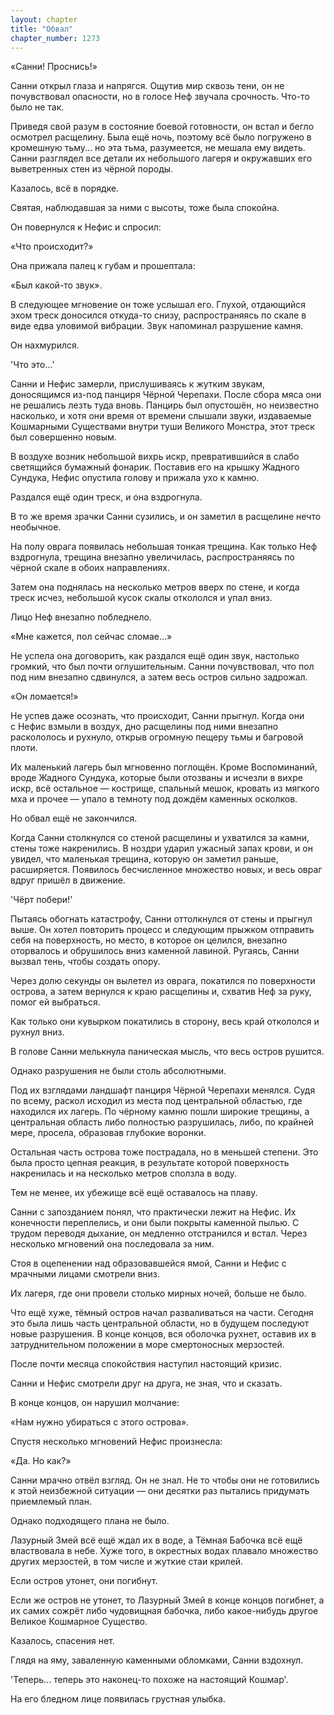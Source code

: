 ```yaml
---
layout: chapter
title: "Обвал"
chapter_number: 1273
---
```


«Санни! Проснись!»

Санни открыл глаза и напрягся. Ощутив мир сквозь тени, он не почувствовал опасности, но в голосе Неф звучала срочность. Что-то было не так.

Приведя свой разум в состояние боевой готовности, он встал и бегло осмотрел расщелину. Была ещё ночь, поэтому всё было погружено в кромешную тьму... но эта тьма, разумеется, не мешала ему видеть. Санни разглядел все детали их небольшого лагеря и окружавших его выветренных стен из чёрной породы.

Казалось, всё в порядке.

Святая, наблюдавшая за ними с высоты, тоже была спокойна.

Он повернулся к Нефис и спросил:

«Что происходит?»

Она прижала палец к губам и прошептала:

«Был какой-то звук».

В следующее мгновение он тоже услышал его. Глухой, отдающийся эхом треск доносился откуда-то снизу, распространяясь по скале в виде едва уловимой вибрации. Звук напоминал разрушение камня.

Он нахмурился.

'Что это...'

Санни и Нефис замерли, прислушиваясь к жутким звукам, доносящимся из-под панциря Чёрной Черепахи. После сбора мяса они не решались лезть туда вновь. Панцирь был опустошён, но неизвестно насколько, и хотя они время от времени слышали звуки, издаваемые Кошмарными Существами внутри туши Великого Монстра, этот треск был совершенно новым.

В воздухе возник небольшой вихрь искр, превратившийся в слабо светящийся бумажный фонарик. Поставив его на крышку Жадного Сундука, Нефис опустила голову и прижала ухо к камню.

Раздался ещё один треск, и она вздрогнула.

В то же время зрачки Санни сузились, и он заметил в расщелине нечто необычное.

На полу оврага появилась небольшая тонкая трещина. Как только Неф вздрогнула, трещина внезапно увеличилась, распространяясь по чёрной скале в обоих направлениях.

Затем она поднялась на несколько метров вверх по стене, и когда треск исчез, небольшой кусок скалы откололся и упал вниз.

Лицо Неф внезапно побледнело.

«Мне кажется, пол сейчас сломае...»

Не успела она договорить, как раздался ещё один звук, настолько громкий, что был почти оглушительным. Санни почувствовал, что пол под ним внезапно сдвинулся, а затем весь остров сильно задрожал.

«Он ломается!»

Не успев даже осознать, что происходит, Санни прыгнул. Когда они с Нефис взмыли в воздух, дно расщелины под ними внезапно раскололось и рухнуло, открыв огромную пещеру тьмы и багровой плоти.

Их маленький лагерь был мгновенно поглощён. Кроме Воспоминаний, вроде Жадного Сундука, которые были отозваны и исчезли в вихре искр, всё остальное — кострище, спальный мешок, кровать из мягкого мха и прочее — упало в темноту под дождём каменных осколков.

Но обвал ещё не закончился.

Когда Санни столкнулся со стеной расщелины и ухватился за камни, стены тоже накренились. В ноздри ударил ужасный запах крови, и он увидел, что маленькая трещина, которую он заметил раньше, расширяется. Появилось бесчисленное множество новых, и весь овраг вдруг пришёл в движение.

'Чёрт побери!'

Пытаясь обогнать катастрофу, Санни оттолкнулся от стены и прыгнул выше. Он хотел повторить процесс и следующим прыжком отправить себя на поверхность, но место, в которое он целился, внезапно оторвалось и обрушилось вниз каменной лавиной. Ругаясь, Санни вызвал тень, чтобы создать опору.

Через долю секунды он вылетел из оврага, покатился по поверхности острова, а затем вернулся к краю расщелины и, схватив Неф за руку, помог ей выбраться.

Как только они кувырком покатились в сторону, весь край откололся и рухнул вниз.

В голове Санни мелькнула паническая мысль, что весь остров рушится.

Однако разрушения не были столь абсолютными.

Под их взглядами ландшафт панциря Чёрной Черепахи менялся. Судя по всему, раскол исходил из места под центральной областью, где находился их лагерь. По чёрному камню пошли широкие трещины, а центральная область либо полностью разрушилась, либо, по крайней мере, просела, образовав глубокие воронки.

Остальная часть острова тоже пострадала, но в меньшей степени. Это была просто цепная реакция, в результате которой поверхность накренилась и на несколько метров сползла в воду.

Тем не менее, их убежище всё ещё оставалось на плаву.

Санни с запозданием понял, что практически лежит на Нефис. Их конечности переплелись, и они были покрыты каменной пылью. С трудом переводя дыхание, он медленно отстранился и встал. Через несколько мгновений она последовала за ним.

Стоя в оцепенении над образовавшейся ямой, Санни и Нефис с мрачными лицами смотрели вниз.

Их лагеря, где они провели столько мирных ночей, больше не было.

Что ещё хуже, тёмный остров начал разваливаться на части. Сегодня это была лишь часть центральной области, но в будущем последуют новые разрушения. В конце концов, вся оболочка рухнет, оставив их в затруднительном положении в море смертоносных мерзостей.

После почти месяца спокойствия наступил настоящий кризис.

Санни и Нефис смотрели друг на друга, не зная, что и сказать.

В конце концов, он нарушил молчание:

«Нам нужно убираться с этого острова».

Спустя несколько мгновений Нефис произнесла:

«Да. Но как?»

Санни мрачно отвёл взгляд. Он не знал. Не то чтобы они не готовились к этой неизбежной ситуации — они десятки раз пытались придумать приемлемый план.

Однако подходящего плана не было.

Лазурный Змей всё ещё ждал их в воде, а Тёмная Бабочка всё ещё властвовала в небе. Хуже того, в окрестных водах плавало множество других мерзостей, в том числе и жуткие стаи крилей.

Если остров утонет, они погибнут.

Если же остров не утонет, то Лазурный Змей в конце концов погибнет, а их самих сожрёт либо чудовищная бабочка, либо какое-нибудь другое Великое Кошмарное Существо.

Казалось, спасения нет.

Глядя на яму, заваленную каменными обломками, Санни вздохнул.

'Теперь... теперь это наконец-то похоже на настоящий Кошмар'.

На его бледном лице появилась грустная улыбка.